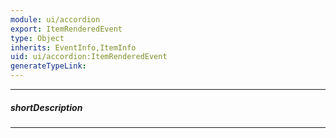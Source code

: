 ```yaml
---
module: ui/accordion
export: ItemRenderedEvent
type: Object
inherits: EventInfo,ItemInfo
uid: ui/accordion:ItemRenderedEvent
generateTypeLink: 
---
```

---
##### shortDescription
<!-- Description goes here -->

---
<!-- Description goes here -->